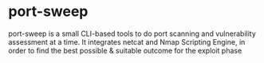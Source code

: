 # port-sweep
port-sweep is a small CLI-based tools to do port scanning and vulnerability assessment at a time. It integrates netcat and Nmap Scripting Engine, in order to find the best possible & suitable outcome for the exploit phase
